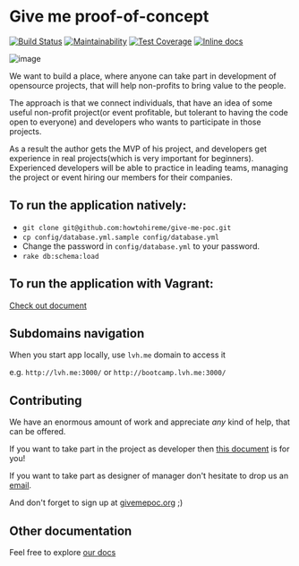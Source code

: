 # Give me proof-of-concept

[![Build Status](https://travis-ci.org/howtohireme/give-me-poc.svg?branch=master)](https://travis-ci.org/howtohireme/give-me-poc)
[![Maintainability](https://api.codeclimate.com/v1/badges/90170690cc5aab0e5168/maintainability)](https://codeclimate.com/github/howtohireme/give-me-poc/maintainability)
[![Test Coverage](https://api.codeclimate.com/v1/badges/90170690cc5aab0e5168/test_coverage)](https://codeclimate.com/github/howtohireme/give-me-poc/test_coverage)
[![Inline docs](http://inch-ci.org/github/howtohireme/give-me-poc.svg?branch=master)](http://inch-ci.org/github/howtohireme/give-me-poc)

![image](https://s15.postimg.cc/bbc427ycr/2018-07-09_14.01.32.jpg)

We want to build a place, where anyone can take part in development of opensource projects, that will help non-profits to bring value to the people.

The approach is that we connect individuals, that have an idea of some useful non-profit project(or event profitable, but tolerant to having the code open to everyone) and developers who wants to participate in those projects.

As a result the author gets the MVP of his project, and developers get experience in real projects(which is very important for beginners).
Experienced developers will be able to practice in leading teams, managing the project or event hiring our members for their companies.

## To run the application natively:

* `git clone git@github.com:howtohireme/give-me-poc.git`
* `cp config/database.yml.sample config/database.yml`
* Change the password in `config/database.yml` to your password.
* `rake db:schema:load`

## To run the application with Vagrant:

[Check out document](https://github.com/howtohireme/give-me-poc/blob/master/vagrant/README.md)

## Subdomains navigation

When you start app locally, use `lvh.me` domain to access it

e.g. `http://lvh.me:3000/` or `http://bootcamp.lvh.me:3000/`

## Contributing

We have an enormous amount of work and appreciate *any* kind of help, that can be offered.

If you want to take part in the project as developer then [this document](https://github.com/howtohireme/give-me-poc/blob/master/CONTRIBUTING.md) is for you!

If you want to take part as designer of manager don't hesitate to drop us an [email](mailto:opensource@howtohireme.ru).

And don't forget to sign up at [givemepoc.org](http://givemepoc.org) ;)

## Other documentation

Feel free to explore [our docs](https://github.com/howtohireme/give-me-poc/blob/master/docs)
